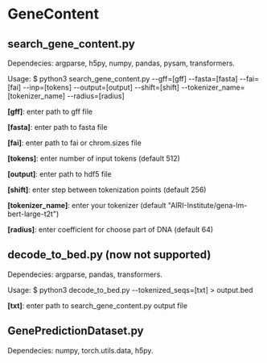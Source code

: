 # GeneContent
## search_gene_content.py

Dependecies: argparse, h5py, numpy, pandas, pysam, transformers.

Usage: $ python3 search_gene_content.py --gff=[gff] --fasta=[fasta] --fai=[fai] --inp=[tokens] --output=[output] --shift=[shift] --tokenizer_name=[tokenizer_name] --radius=[radius] 

**[gff]**: enter path to gff file

**[fasta]**: enter path to fasta file

**[fai]**: enter path to fai or chrom.sizes file

**[tokens]**: enter number of input tokens (default 512)

**[output]**: enter path to hdf5 file

**[shift]**: enter step between tokenization points (default 256)

**[tokenizer_name]**: enter your tokenizer (default "AIRI-Institute/gena-lm-bert-large-t2t")

**[radius]**: enter coefficient for choose part of DNA (default 64)

## decode_to_bed.py (now not supported)

Dependecies: argparse, pandas, transformers.

Usage: $ python3 decode_to_bed.py --tokenized_seqs=[txt] > output.bed

**[txt]**: enter path to search_gene_content.py output file

## GenePredictionDataset.py

Dependecies: numpy, torch.utils.data, h5py.
